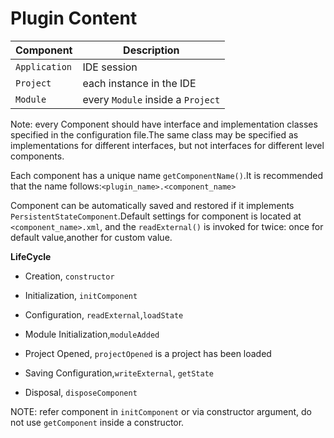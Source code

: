 # Plugin Content
Component | Description
-|-
`Application` |IDE session
`Project`  | each instance in the IDE
`Module` | every `Module` inside a `Project`

Note: every Component should have interface and implementation classes specified in the configuration file.The same class may be specified as implementations for different interfaces, but not interfaces for different level components.

Each component has a unique name `getComponentName()`.It is recommended that the name follows:`<plugin_name>.<component_name>`

Component can be automatically saved and restored if it implements `PersistentStateComponent`.Default settings for component is located at `<component_name>.xml`, and the `readExternal()` is invoked for twice: once for default value,another for custom value.

**LifeCycle**
- Creation, `constructor`
- Initialization, `initComponent`
- Configuration, `readExternal`,`loadState`
- Module Initialization,`moduleAdded`
- Project Opened, `projectOpened` is a project has been loaded

- Saving Configuration,`writeExternal`, `getState`

- Disposal, `disposeComponent`


NOTE: refer component in `initComponent` or via constructor argument, do not use `getComponent` inside a constructor.
